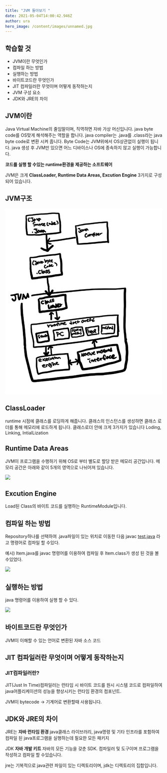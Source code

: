 ```yaml
---
title: "JVM 돌아보기 "
date: 2021-05-04T14:00:42.946Z
author: ura
hero_image: /content/images/unnamed.jpg
---
```

## **학습할 것**

* JVM이란 무엇인가
* 컴파일 하는 방법
* 실행하는 방법
* 바이트코드란 무엇인가
* JIT 컴파일러란 무엇이며 어떻게 동작하는지
* JVM 구성 요소
* JDK와 JRE의 차이

## JVM이란

Java Virtual Machine의 줄임말이며, 직역하면 자바 가상 머신입니다. java byte code를 OS맞게 해석해주는 역할을 합니다. java compiler는 .java를 .class라는 java byte code로 변환 시켜 줍니다. Byte Code는 JVM위에서 OS상관없이 실행이 됩니다. java 생성 후 JVM만 있으면 어느 디바이스나 OS에 종속하지 않고 실행이 가능합니다.

**코드를 실행 할 수있는 runtime환경을 제공하는 소프트웨어**

JVM은 크게 **ClassLoader, Runtime Data Areas, Excution Engine** 3가지로 구성되어 있습니다.

## JVM구조

![](/content/images/img_bcf2306fe811-1.jpeg)

## ClassLoader

runtime 시점에 클래스를 로딩하게 해줍니다. 클래스의 인스턴스를 생성하면 클래스 로더를 통해 메모리에 로드하게 됩니다. 클래스로더 안에 크게 3가지가 있습니다 Loding, Linking, IntialLization

## Runtime Data Areas

JVM이 프로그램을 수행하기 위해 OS로 부터 별도로 할당 받은 메모리 공간입니다. 메모리 공간은 아래와 같이 5개의 영역으로 나뉘어져 있습니다.

![](/content/images/스크린샷-2021-05-04-오후-10.51.48.png)

## Excution Engine

Load된 Class의 바이트 코드를 실행하는 RuntimeModule입니다.

## 컴파일 하는 방법

Repository하나를 선택하여 .java파일이 있는 위치로 이동한 다음 javac [test.java](http://test.java) 라고 명령어로 컴파일 할 수있다.

예시) Item.java를 javac 명령어를 이용하여 컴파일 후 Item.class가 생성 된 것을 볼 수있었다.

![](/content/images/스크린샷-2021-05-04-오후-11.18.04.png)

## 실행하는 방법

java 명령어를 이용하여 실행 할 수 있다.

![](/content/images/스크린샷-2021-05-04-오후-11.14.59.png)

## 바이트코드란 무엇인가

JVM이 이해할 수 있는 언어로 변환된 자바 소스 코드

## JIT 컴파일러란 무엇이며 어떻게 동작하는지

### JIT컴파일러란?

JIT(Just In Time)컴파일러는 런타임 시 바이트 코드를 원시 시스템 코드로 컴파일하여 java어플리케이션의 성능을 향상시키는 런타임 환경의 컴포넌트.

JVM이 bytecode → 기계어로 변환할때 사용됩니다.

## JDK와 JRE의 차이

JRE는 **자바 런타임 환경** java클래스 라이브러리, java명령 및 기타 인프라를 포함하여 컴파일 된 java프로그램을 실행하는데 필요한 모든 패키지

JDK **자바 개발 키트** 자바의 모든 기능을 갖춘 SDK. 컴파일러 및 도구이며 프로그램을 작성하고 컴파일 할 수있습니다.

jre는 기복적으로 java관련 파일이 있는 디렉토리이며, jdk는 디렉토리의 집합입니다.